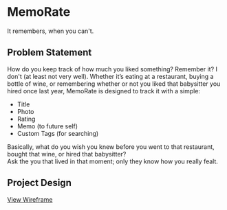 # MemoRate 
It remembers, when you can't.

## Problem Statement
How do you keep track of how much you liked something? Remember it? I don't (at least not very well). Whether it’s eating at a restaurant, buying a bottle of wine, or remembering whether or not you liked that babysitter you hired once last year, MemoRate is designed to track it with a simple:
- Title
- Photo
- Rating
- Memo (to future self)
- Custom Tags (for searching)

Basically, what do you wish you knew before you went to that restaurant, bought that wine, or hired that babysitter?  
Ask the you that lived in that moment; only they know how you really fealt.

## Project Design
[View Wireframe](MemoRate_Wireframe.pdf)

